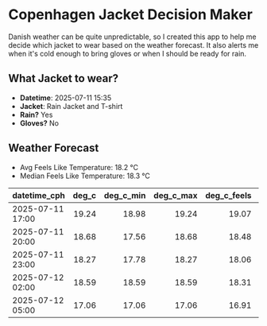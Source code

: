 
# Copenhagen Jacket Decision Maker

Danish weather can be quite unpredictable, so I created this app to help me decide which jacket to wear based on the weather forecast. 
It also alerts me when it's cold enough to bring gloves or when I should be ready for rain.

## What Jacket to wear?

- **Datetime**: 2025-07-11 15:35
- **Jacket**: Rain Jacket and T-shirt
- **Rain?** Yes
- **Gloves?** No

## Weather Forecast
- Avg Feels Like Temperature: 18.2 °C
- Median Feels Like Temperature: 18.3 °C

| datetime_cph     |   deg_c |   deg_c_min |   deg_c_max |   deg_c_feels | weather   | wind   | rain   |
|:-----------------|--------:|------------:|------------:|--------------:|:----------|:-------|:-------|
| 2025-07-11 17:00 |   19.24 |       18.98 |       19.24 |         19.07 | Rain      | High   | Low    |
| 2025-07-11 20:00 |   18.68 |       17.56 |       18.68 |         18.48 | Rain      | High   | Low    |
| 2025-07-11 23:00 |   18.27 |       17.78 |       18.27 |         18.06 | Rain      | High   | Low    |
| 2025-07-12 02:00 |   18.59 |       18.59 |       18.59 |         18.31 | Clouds    | High   | None   |
| 2025-07-12 05:00 |   17.06 |       17.06 |       17.06 |         16.91 | Rain      | High   | Low    |
        